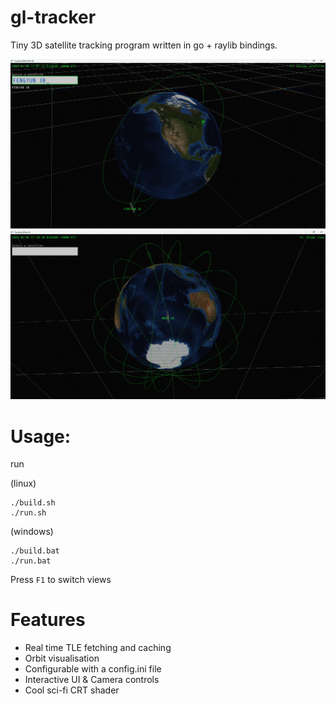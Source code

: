 # gl-tracker
Tiny 3D satellite tracking program written in go + raylib bindings. 

![Satellite Tracking](media/Screenshot1.png)
![Satellite Tracking](media/Screenshot2.png)

# Usage:

run 

(linux)
```
./build.sh
./run.sh
```

(windows)
```
./build.bat
./run.bat
```

Press ``F1`` to switch views

# Features
- Real time TLE fetching and caching
- Orbit visualisation
- Configurable with a config.ini file
- Interactive UI & Camera controls
- Cool sci-fi CRT shader
